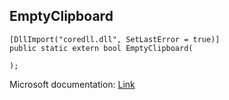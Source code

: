 ## EmptyClipboard

```
[DllImport("coredll.dll", SetLastError = true)]
public static extern bool EmptyClipboard(
   
);
```

Microsoft documentation: [Link](https://docs.microsoft.com/en-us/windows/win32/api/winuser/nf-winuser-emptyclipboard)
